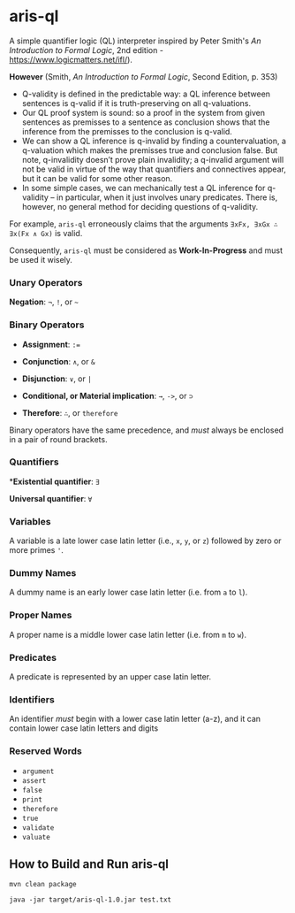 # aris-ql
A simple quantifier logic (QL) interpreter inspired by Peter Smith's _An Introduction to Formal Logic_, 2nd edition - https://www.logicmatters.net/ifl/).

**However** (Smith, _An Introduction to Formal Logic_, Second Edition, p. 353)
- Q-validity is defined in the predictable way: a QL inference between sentences is q-valid if it is truth-preserving on all q-valuations.
- Our QL proof system is sound: so a proof in the system from given sentences as premisses to a sentence as conclusion shows that the inference from the premisses to the conclusion is q-valid.
- We can show a QL inference is q-invalid by finding a countervaluation, a q-valuation which makes the premisses true and conclusion false. But note, q-invalidity doesn’t prove plain invalidity; a q-invalid argument will not be valid in virtue of the way that quantifiers and connectives appear, but it can be valid for some other reason.
- In some simple cases, we can mechanically test a QL inference for q-validity – in particular, when it just involves unary predicates. There is, however, no general method for deciding questions of q-validity.

For example, `aris-ql` erroneously claims that the arguments `∃xFx, ∃xGx ∴ ∃x(Fx ∧ Gx)` is valid.  

Consequently, `aris-ql` must be considered as **Work-In-Progress** and must be used it wisely.

### Unary Operators

**Negation**: `¬`, `!`, or `~`

### Binary Operators

- **Assignment**: `:=`

- **Conjunction**: `∧`, or `&`

- **Disjunction**: `∨`, or `|`

- **Conditional, or Material implication**: `→`, `->`, or `⊃`

- **Therefore**: `∴`, or `therefore`

Binary operators have the same precedence, and _must_ always be enclosed in a pair of round brackets.

### Quantifiers

***Existential quantifier**: `∃`

**Universal quantifier**: `∀`

### Variables

A variable is a late lower case latin letter (i.e., `x`, `y`, or `z`) followed by zero or more primes `'`.

### Dummy Names 

A dummy name is an early lower case latin letter (i.e. from `a` to `l`).

### Proper Names

A proper name is a middle lower case latin letter (i.e. from `m` to `w`).

### Predicates

A predicate is represented by an upper case latin letter.

### Identifiers

An identifier _must_ begin with a lower case latin letter (a-z), and it can contain lower case latin letters and digits 

### Reserved Words

- `argument`
- `assert`
- `false`
- `print`
- `therefore`
- `true`
- `validate`
- `valuate`

## How to Build and Run aris-ql

```
mvn clean package

java -jar target/aris-ql-1.0.jar test.txt
```






